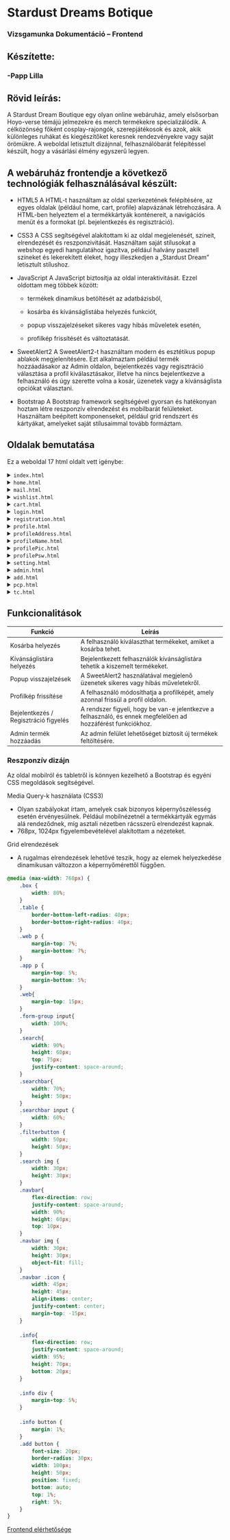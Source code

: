 # Stardust Dreams Botique
### Vizsgamunka Dokumentáció – Frontend

## Készítette:
###  -Papp Lilla


## Rövid leírás:
A Stardust Dream Boutique egy olyan online webáruház, amely elsősorban Hoyo-verse témájú jelmezekre és merch termékekre specializálódik.
A célközönség főként cosplay-rajongók, szerepjátékosok és azok, akik különleges ruhákat és kiegészítőket keresnek rendezvényekre vagy saját örömükre.
A weboldal letisztult dizájnnal, felhasználóbarát felépítéssel készült, hogy a vásárlási élmény egyszerű legyen.

## A webáruház frontendje a következő technológiák felhasználásával készült:
* HTML5
  A HTML-t használtam az oldal szerkezetének felépítésére, az egyes oldalak (például home, cart, profile) alapvázának létrehozására. A HTML-ben helyeztem el a termékkártyák konténereit, a navigációs menüt és a formokat (pl. bejelentkezés és regisztráció).

* CSS3
A CSS segítségével alakítottam ki az oldal megjelenését, színeit, elrendezését és reszponzivitását. Használtam saját stílusokat a webshop egyedi hangulatához igazítva, például halvány pasztell színeket és lekerekített éleket, hogy illeszkedjen a „Stardust Dream” letisztult stílushoz.

* JavaScript
A JavaScript biztosítja az oldal interaktivitását. Ezzel oldottam meg többek között:

  * termékek dinamikus betöltését az adatbázisból,

  * kosárba és kívánságlistába helyezés funkciót,

  * popup visszajelzéseket sikeres vagy hibás műveletek esetén,

  * profilkép frissítését és változtatását.

* SweetAlert2
A SweetAlert2-t használtam modern és esztétikus popup ablakok megjelenítésére. Ezt alkalmaztam például termék hozzáadásakor az Admin oldalon, bejelentkezés vagy regisztráció választása a profil kiválasztásakor, illetve ha nincs bejelentkezve a felhasználó és úgy szerette volna a kosár, üzenetek vagy a kívánságlista opciókat választani.

* Bootstrap
A Bootstrap framework segítségével gyorsan és hatékonyan hoztam létre reszponzív elrendezést és mobilbarát felületeket. Használtam beépített komponenseket, például grid rendszert és kártyákat, amelyeket saját stílusaimmal tovább formáztam.

## Oldalak bemutatása
Ez a weboldal 17 html oldalt vett igénybe:
  <details>
  <summary><code>index.html</code></summary>
  <p>Ez az oldal bevezeti a vásárlót a főoldalra. Innen lehet eljutni a home.html-re. Áttekintő, bevezető oldal, amely bemutatja a webáruház stílusát.</p>
    ![wellcomepage](/img/welcomepage.png)
  ![wellcomepage](https://raw.githubusercontent.com/NameUserer/stardustdreamsbotique/master/img/welcomepage.png)
</details>

<details>
  <summary><code>home.html</code></summary>
  <p>A termékek főoldala, ahol kategóriák és típusok szerint listázva jelennek meg a termékkártyák. Innen lehet hozzáadni a termékeket a kosárba vagy a kívánságlistába.</p>
  ![homepage](https://raw.githubusercontent.com/NameUserer/stardustdreamsbotique/master/img/homepage.png)
</details>

<details>
  <summary><code>mail.html</code></summary>
  <p>Itt tekintheti meg a felhasználó az eddigi vásárlásait, minden rendelés eltárolásra kerül. A legújabbak felül jelennek meg.</p>
  ![mailpage](https://raw.githubusercontent.com/NameUserer/stardustdreamsbotique/master/img/mailpage.png)
</details>

<details>
  <summary><code>wishlist.html</code></summary>
  <p>A felhasználó kívánságlistája. Bejelentkezés után itt gyűjtheti össze azokat a termékeket, amiket meg szeretne vásárolni később.</p>
  ![wishlistpage](https://raw.githubusercontent.com/NameUserer/stardustdreamsbotique/master/img/wishlistpage.png)
</details>

<details>
  <summary><code>cart.html</code></summary>
  <p>A kosár oldala, ahol a kiválasztott termékek láthatók. Innen lehet továbblépni a vásárlásra vagy a termékek szerkesztésére.</p>
  ![cartpage](https://raw.githubusercontent.com/NameUserer/stardustdreamsbotique/master/img/cartpage.png)
</details>

<details>
  <summary><code>login.html</code></summary>
  <p>A bejelentkezés felülete. A felhasználók itt tudnak belépni meglévő fiókjukkal.</p>
  ![loginpage](https://raw.githubusercontent.com/NameUserer/stardustdreamsbotique/master/img/loginpage.png)
</details>

<details>
  <summary><code>registration.html</code></summary>
  <p>Új fiók létrehozása ezen az oldalon történik, név, email és jelszó megadásával.</p>
  ![singuppage](https://raw.githubusercontent.com/NameUserer/stardustdreamsbotique/master/img/singuppage.png)
</details>

<details>
  <summary><code>profile.html</code></summary>
  <p>A felhasználó profiljának áttekintése. Innen elérhetők a profilbeállításokat kezelő oldalak.</p>
  ![profilepage](https://raw.githubusercontent.com/NameUserer/stardustdreamsbotique/master/img/profilepage.png)
</details>

<details>
  <summary><code>profileAddress.html</code></summary>
  <p>A szállítási cím módosítására szolgáló oldal.</p>
  ![addresspage](https://raw.githubusercontent.com/NameUserer/stardustdreamsbotique/master/img/addresspage.png)
</details>

<details>
  <summary><code>profileName.html</code></summary>
  <p>A felhasználónév módosítása ezen az oldalon történik.</p>
  ![usernamepage](https://raw.githubusercontent.com/NameUserer/stardustdreamsbotique/master/img/usernamepage.png)
</details>

<details>
  <summary><code>profilePic.html</code></summary>
  <p>A profilkép kiválasztására és frissítésére szolgáló oldal. A változtatások azonnal megjelennek.</p>
  ![profilepicpage](https://raw.githubusercontent.com/NameUserer/stardustdreamsbotique/master/img/profilepicpage.png)
</details>

<details>
  <summary><code>profilePsw.html</code></summary>
  <p>A jelszó módosítása biztonságos mezőkön keresztül történik. Jelenlegi és új jelszót is meg kell adni.</p>
  ![passwordpage](https://raw.githubusercontent.com/NameUserer/stardustdreamsbotique/master/img/passwordpage.png)
</details>

<details>
  <summary><code>setting.html</code></summary>
  <p>Felhasználói beállítások áttekintése és módosítása.</p>
  ![settingpage](https://raw.githubusercontent.com/NameUserer/stardustdreamsbotique/master/img/settingpage.png)
</details>

<details>
  <summary><code>admin.html</code></summary>
  <p>Az adminisztrátor számára készült oldal, ahonnan kezelheti a webshop termékeit.</p>
  ![adminpage](https://raw.githubusercontent.com/NameUserer/stardustdreamsbotique/master/img/adminpage.png)
</details>

<details>
  <summary><code>add.html</code></summary>
  <p>Új termék hozzáadása az adatbázishoz. Az admin innen tölthet fel új cosplay vagy merch cikkeket.</p>
  ![addpage](https://raw.githubusercontent.com/NameUserer/stardustdreamsbotique/master/img/addpage.png)
</details>

<details>
  <summary><code>pcp.html</code></summary>
  <p>Adatkezelési nyilatkozat – itt olvasható, hogyan kezeljük a felhasználók adatait.</p>
  ![pcppage](https://raw.githubusercontent.com/NameUserer/stardustdreamsbotique/master/img/pcppage.png)
</details>

<details>
  <summary><code>tc.html</code></summary>
  <p>Felhasználási feltételek – a webshop használatára vonatkozó szabályzat.</p>
  ![tcpage](https://raw.githubusercontent.com/NameUserer/stardustdreamsbotique/master/img/tcpage.png)
</details>

## Funkcionalitások

| Funkció                           | Leírás                                                                 |
|----------------------------------|------------------------------------------------------------------------|
| Kosárba helyezés                 | A felhasználó kiválaszthat termékeket, amiket a kosárba tehet.        |
| Kívánságlistára helyezés         | Bejelentkezett felhasználók kívánságlistára tehetik a kiszemelt termékeket. |
| Popup visszajelzések             | A SweetAlert2 használatával megjelenő üzenetek sikeres vagy hibás műveletekről. |
| Profilkép frissítése             | A felhasználó módosíthatja a profilképét, amely azonnal frissül a profil oldalon. |
| Bejelentkezés / Regisztráció figyelés | A rendszer figyeli, hogy be van-e jelentkezve a felhasználó, és ennek megfelelően ad hozzáférést funkciókhoz. |
| Admin termék hozzáadás           | Az admin felület lehetőséget biztosít új termékek feltöltésére.       |

### Reszponzív dizájn

<p>Az oldal mobilról és tabletről is könnyen kezelhető a Bootstrap és egyéni CSS megoldások segítségével.</p>

Media Query-k használata (CSS3)
* Olyan szabályokat írtam, amelyek csak bizonyos képernyőszélesség esetén érvényesülnek. Például mobilnézetnél a termékkártyák egymás alá rendeződnek, míg asztali nézetben rácsszerű elrendezést kapnak.
* 768px, 1024px figyelembevételével alakítottam a nézeteket.

Grid elrendezések
* A rugalmas elrendezések lehetővé teszik, hogy az elemek helyezkedése dinamikusan változzon a képernyőmérettől függően.

```css
@media (max-width: 768px) {
    .box {
        width: 80%;
    }
    .table {
        border-bottom-left-radius: 40px;
        border-bottom-right-radius: 40px;
    }
    .web p {
        margin-top: 7%;
        margin-bottom: 7%;
    }
    .app p {
        margin-top: 5%;
        margin-bottom: 5%;
    }
    .web{
        margin-top: 15px;
    }
    .form-group input{
        width: 100%;
    }
    .search{
        width: 90%;
        height: 60px;
        top: 75px;
        justify-content: space-around;
    }
    .searchbar{
        width: 70%;
        height: 50px;
    }
    .searchbar input {
        width: 60%;
    }
    .filterbutton {
        width: 50px;
        height: 50px;
    }
    .search img {
        width: 30px;
        height: 30px;
    }
    .navbar{
        flex-direction: row;
        justify-content: space-around;
        width: 90%;
        height: 60px;
        top: 10px;
    }
    .navbar img {
        width: 30px;
        height: 30px;
        object-fit: fill;
    }
    .navbar .icon {
        width: 45px;
        height: 45px;
        align-items: center;
        justify-content: center;
        margin-top: -15px;
    }

    .info{
        flex-direction: row;
        justify-content: space-around;
        width: 95%;
        height: 70px;
        bottom: 20px;
    }

    .info div {
        margin-top: 5%;
    }

    .info button {
        margin: 1%;
    }
    .add button {
        font-size: 20px;
        border-radius: 30px;
        width: 100px;
        height: 50px;
        position: fixed;
        bottom: auto;
        top: 1%;
        right: 5%;
    }
}
```
[Frontend elérhetősége](https://stardustdreams.netlify.app/home.html)
